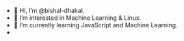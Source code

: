 - 👋 Hi, I’m @bishal-dhakal.
- 👀 I’m interested in Machine Learning & Linux.
- 🌱 I’m currently learning JavaScript and Machine Learning.
-
<!---
bishal-dhakal/bishal-dhakal is a ✨ special ✨ repository because its `README.md` (this file) appears on your GitHub profile.
You can click the Preview link to take a look at your changes.
--->
